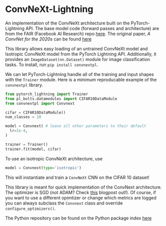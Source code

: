 # ConvNeXt-Lightning
An implementation of the ConvNeXt architecture built on the PyTorch-Lightning API. The base model code (forward passes and architecture) are from the FAIR (Facebook AI Research) repo [here](https://github.com/facebookresearch/ConvNeXt). The original paper, *A ConvNet for the 2020s* can be found [here](https://arxiv.org/abs/2201.03545)

This library allows easy loading of an untrained ConvNeXt model and Isotropic ConvNeXt model from the PyTorch Lightning API. Additionally, it provides an `ImageDataset(nn.Dataset)` module for image classification tasks. To install, run `pip install convnextpl`. 

We can let PyTorch-Lightning handle all of the training and input shapes with the `Trainer` module. Here is a minimum reproducable example of the `convnextpl` library.

```python
from pytorch_lightning import Trainer
from pl_bolts.datamodules import CIFAR10DataModule
from convnextpl import Convnext

cifar = CIFAR10DataModule()
num_classes = 10

model = Convnext( # leave all other parameters to their default
  lr=1e-4,
)

trainer = Trainer()
trainer.fit(model, cifar)
```

To use an isotropic ConvNeXt architecture, use 
```python
model = Convnext(type='isotropic')
```

This will instantiate and train a `ConvNeXt` CNN on the CIFAR 10 dataset!

This library is meant for quick implementation of the ConvNext architecture. The optimizer is SGD (not ADAM? Check [this](https://shaoanlu.wordpress.com/2017/05/29/sgd-all-which-one-is-the-best-optimizer-dogs-vs-cats-toy-experiment/) blogpost out!). Of course, if you want to use a different opimtizer or change which metrics are logged you can always subclass the `Convnext` class and override `configure_optimizers()`.

The Python repository can be found on the Python package index [here](https://pypi.org/project/convnextpl/0.0.1/)
